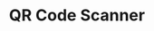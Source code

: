 ---
layout: research/scan/layout
title: QR Code Scanner
permalink: /research/scan
description: "serverless video call."
---